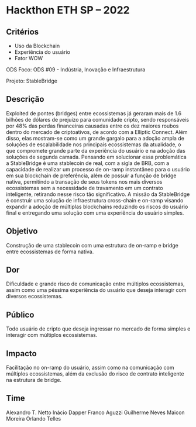 # Hackthon ETH SP – 2022
## Critérios 
- Uso da Blockchain 
- Experiência do usuário
- Fator WOW

ODS Foco: ODS #09 - Indústria, Inovação e Infraestrutura


Projeto: StableBridge
## Descrição
Exploited de pontes (bridges) entre ecossistemas já geraram mais de 1.6 bilhões de dólares de prejuízo para comunidade cripto, sendo responsáveis por 48% das perdas financeiras causadas entre os dez maiores roubos dentro do mercado de criptoativos, de acordo com a Elliptic Connect.
Além disso, elas mostram-se como um grande gargalo para a adoção ampla de soluções de escalabilidade nos principais ecossistemas da atualidade, o que compromete grande parte da experiência do usuário e na adoção das soluções de segunda camada.
Pensando em solucionar essa problemática a StableBridge é uma stablecoin de real, com a sigla de BRB, com a capacidade de realizar um processo de on-ramp instantâneo para o usuário em sua blockchain de preferência, além de possuir a função de bridge nativa, permitindo a transação de seus tokens nos mais diversos ecossistemas sem a necessidade de travamento em um contrato inteligente, retirando nesse risco tão significativo.
A missão da StableBridge é construir uma solução de infraestrutura cross-chain e on-ramp visando expandir a adoção de múltiplas blockchains reduzindo os riscos do usuário final e entregando uma solução com uma experiência do usuário simples.
## Objetivo
Construção de uma stablecoin com uma estrutura de on-ramp e bridge entre ecossistemas de forma nativa.
## Dor
Dificuldade e grande risco de comunicação entre múltiplos ecossistemas, assim como uma péssima experiência do usuário que deseja interagir com diversos ecossistemas.
## Público
Todo usuário de cripto que deseja ingressar no mercado de forma simples e interagir com múltiplos ecossistemas.
## Impacto
Facilitação no on-ramp do usuário, assim como na comunicação com múltiplos ecossistemas, além da exclusão do risco de contrato inteligente na estrutura de bridge.
## Time 
Alexandro T. Netto
Inácio Dapper
Franco Aguzzi
Guilherme Neves
Maicon Moreira
Orlando Telles 